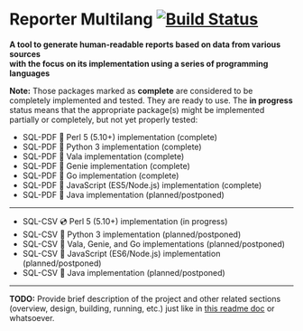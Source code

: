 # Reporter Multilang [![Build Status](https://travis-ci.org/rgolubtsov/reporter-multilang.svg?branch=master)](https://travis-ci.org/rgolubtsov/reporter-multilang)

**A tool to generate human-readable reports based on data from various sources
<br />with the focus on its implementation using a series of programming languages**

**Note:** Those packages marked as **complete** are considered to be completely implemented and tested. They are ready to use. The **in progress** status means that the appropriate package(s) might be implemented partially or completely, but not yet properly tested:
* SQL-PDF :small_blue_diamond: Perl 5 (5.10+) implementation (complete)
* SQL-PDF :small_blue_diamond: Python 3 implementation (complete)
* SQL-PDF :small_blue_diamond: Vala implementation (complete)
* SQL-PDF :small_blue_diamond: Genie implementation (complete)
* SQL-PDF :small_blue_diamond: Go implementation (complete)
* SQL-PDF :small_blue_diamond: JavaScript (ES5/Node.js) implementation (complete)
* SQL-PDF :small_orange_diamond: Java implementation (planned/postponed)

---

* SQL-CSV :cd: Perl 5 (5.10+) implementation (in progress)
* SQL-CSV :small_orange_diamond: Python 3 implementation (planned/postponed)
* SQL-CSV :small_orange_diamond: Vala, Genie, and Go implementations (planned/postponed)
* SQL-CSV :small_orange_diamond: JavaScript (ES6/Node.js) implementation (planned/postponed)
* SQL-CSV :small_orange_diamond: Java implementation (planned/postponed)

---

**TODO:** Provide brief description of the project and other related sections (overview, design, building, running, etc.) just like in [this readme doc](https://github.com/rgolubtsov/virtblkiosim/blob/master/README.md "VIRTual BLocK IO SIMulating (virtblkiosim)") or whatsoever.
